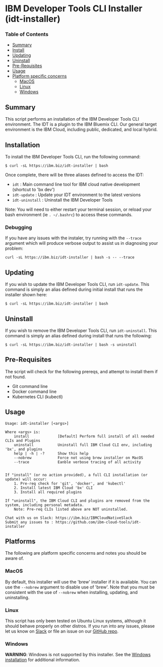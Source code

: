 # IBM Developer Tools CLI Installer (idt-installer)


### Table of Contents
* [Summary](#summary)
* [Install](#installation)
* [Updating](#updating)
* [Uninstall](#uninstall)
* [Pre-Requisites](#pre-requisites)
* [Usage](#usage)
* [Platform specific concerns](#platforms)
    * [MacOS](#macos)
    * [Linux](#linux)
    * [Windows](#windows)


## Summary

This script performs an installation of the IBM Developer Tools CLI environment. The IDT is a plugin to the IBM Bluemix CLI. Our general target environment is the IBM Cloud, including public, dedicated, and local hybrid.


## Installation
To install the IBM Developer Tools CLI, run the following command:

```
$ curl -sL https://ibm.biz/idt-installer | bash
```

Once complete, there will be three aliases defined to access the IDT:
- `idt` : Main command line tool for IBM cloud native development (shortcut to 'bx dev')
- `idt-update` : Update your IDT environment to the latest versions
- `idt-uninstall` : Uninstall the IBM Developer Tools

Note: You will need to either restart your terminal session, or reload your bash environment (ie `. ~/.bashrc`) to access these commands.

### Debugging

If you have any issues with the instaler, try running with the `--trace` argument which will produce verbose output to assist us in diagnosing your problem:

```
curl -sL https://ibm.biz/idt-installer | bash -s -- --trace
```


## Updating

If you wish to update the IBM Developer Tools CLI, run `idt-update`. This command is simply an alias defined during initial install that runs the installer shown here:

```
$ curl -sL https://ibm.biz/idt-installer | bash
```

## Uninstall

If you wish to remove the IBM Developer Tools CLI, run `idt-uninstall`. This command is simply an alias defined during install that runs the following:

```
$ curl -sL https://ibm.biz/idt-installer | bash -s uninstall
```


## Pre-Requisites

The script will check for the following prereqs, and attempt to install them if not found.
- Git command line
- Docker command line
- Kubernetes CLI (kubectl)


## Usage
```
Usage: idt-installer [<args>]

Where <args> is:
    install             [Default] Perform full install of all needed CLIs and Plugins
    uninstall           Uninstall full IBM Cloud CLI env, including 'bx', and plugins
    help | -h | -?      Show this help
    --nobrew            Force not using brew installer on MacOS
    --trace             Eanble verbose tracing of all activity


If "install" (or no action provided), a full CLI installation (or update) will occur:
    1. Pre-req check for 'git', 'docker', and 'kubectl'
    2. Install latest IBM Cloud 'bx' CLI
    3. Install all required plugins

If "uninstall", the IBM Cloud CLI and plugins are removed from the system, including personal metadata.
    Note: Pre-req CLIs listed above are NOT uninstalled.

Chat with us on Slack: https://ibm.biz/IBMCloudNativeSlack
Submit any issues to : https://github.com/ibm-cloud-tools/idt-installer

```

## Platforms

The following are platform specific concerns and notes you should be aware of.

### MacOS

By default, this installer will use the 'brew' installer if it is available. You can use the `--nobrew` argument to disable use of 'brew'. Note that you must be consistent with the use of `--nobrew` when installing, updating, and uninstalling.

### Linux

This script has only been tested on Ubuntu Linux systems, although it should behave properly on other distros. If you run into any issues, please let us know on [Slack](https://ibm.biz/IBMCloudNativeSlack) or file an issue on our [GitHub repo](https://github.com/ibm-cloud-tools/idt-installer).


### Windows

**WARNING**: Windows is not supported by this installer.  See the [Windows installation](../windows-installer/README.md) for additional information.

